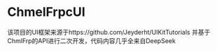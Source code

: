 # ChmelFrpcUI
该项目的UI框架来源于https://github.com/Jeyderht/UIKitTutorials
并基于ChmlFrp的API进行二次开发，代码内容几乎全来自DeepSeek
